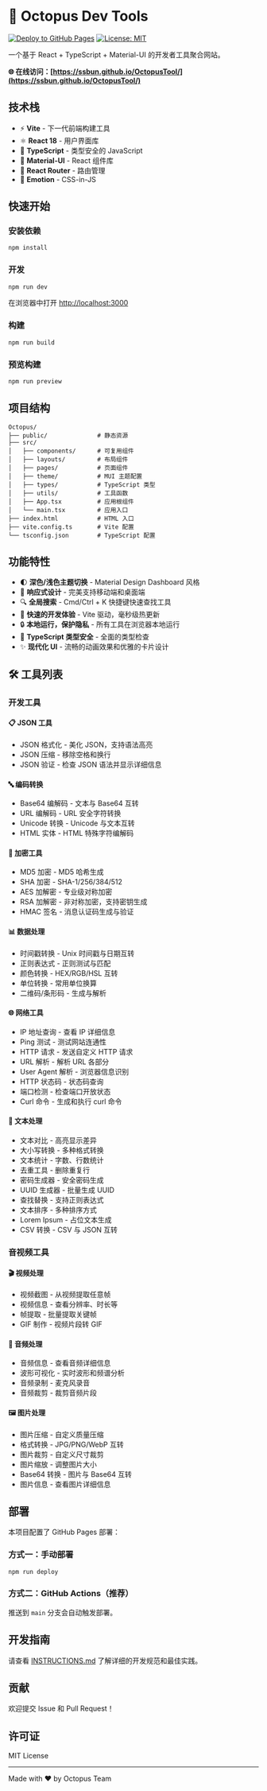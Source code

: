 # 🐙 Octopus Dev Tools

[![Deploy to GitHub Pages](https://github.com/SSBun/OctopusTool/actions/workflows/deploy.yml/badge.svg)](https://github.com/SSBun/OctopusTool/actions/workflows/deploy.yml)
[![License: MIT](https://img.shields.io/badge/License-MIT-blue.svg)](https://opensource.org/licenses/MIT)

一个基于 React + TypeScript + Material-UI 的开发者工具聚合网站。

**🌐 在线访问：[https://ssbun.github.io/OctopusTool/](https://ssbun.github.io/OctopusTool/)**

## 技术栈

- ⚡️ **Vite** - 下一代前端构建工具
- ⚛️ **React 18** - 用户界面库
- 🔷 **TypeScript** - 类型安全的 JavaScript
- 🎨 **Material-UI** - React 组件库
- 🔀 **React Router** - 路由管理
- 💅 **Emotion** - CSS-in-JS

## 快速开始

### 安装依赖

```bash
npm install
```

### 开发

```bash
npm run dev
```

在浏览器中打开 [http://localhost:3000](http://localhost:3000)

### 构建

```bash
npm run build
```

### 预览构建

```bash
npm run preview
```

## 项目结构

```
Octopus/
├── public/              # 静态资源
├── src/
│   ├── components/      # 可复用组件
│   ├── layouts/         # 布局组件
│   ├── pages/           # 页面组件
│   ├── theme/           # MUI 主题配置
│   ├── types/           # TypeScript 类型
│   ├── utils/           # 工具函数
│   ├── App.tsx          # 应用根组件
│   └── main.tsx         # 应用入口
├── index.html           # HTML 入口
├── vite.config.ts       # Vite 配置
└── tsconfig.json        # TypeScript 配置
```

## 功能特性

- 🌓 **深色/浅色主题切换** - Material Design Dashboard 风格
- 📱 **响应式设计** - 完美支持移动端和桌面端
- 🔍 **全局搜索** - Cmd/Ctrl + K 快捷键快速查找工具
- 🚀 **快速的开发体验** - Vite 驱动，毫秒级热更新
- 🔒 **本地运行，保护隐私** - 所有工具在浏览器本地运行
- 🎯 **TypeScript 类型安全** - 全面的类型检查
- ✨ **现代化 UI** - 流畅的动画效果和优雅的卡片设计

## 🛠️ 工具列表

### 开发工具

#### 📋 JSON 工具
- JSON 格式化 - 美化 JSON，支持语法高亮
- JSON 压缩 - 移除空格和换行
- JSON 验证 - 检查 JSON 语法并显示详细信息

#### 🔤 编码转换
- Base64 编解码 - 文本与 Base64 互转
- URL 编解码 - URL 安全字符转换
- Unicode 转换 - Unicode 与文本互转
- HTML 实体 - HTML 特殊字符编解码

#### 🔐 加密工具
- MD5 加密 - MD5 哈希生成
- SHA 加密 - SHA-1/256/384/512
- AES 加解密 - 专业级对称加密
- RSA 加解密 - 非对称加密，支持密钥生成
- HMAC 签名 - 消息认证码生成与验证

#### 📊 数据处理
- 时间戳转换 - Unix 时间戳与日期互转
- 正则表达式 - 正则测试与匹配
- 颜色转换 - HEX/RGB/HSL 互转
- 单位转换 - 常用单位换算
- 二维码/条形码 - 生成与解析

#### 🌐 网络工具
- IP 地址查询 - 查看 IP 详细信息
- Ping 测试 - 测试网站连通性
- HTTP 请求 - 发送自定义 HTTP 请求
- URL 解析 - 解析 URL 各部分
- User Agent 解析 - 浏览器信息识别
- HTTP 状态码 - 状态码查询
- 端口检测 - 检查端口开放状态
- Curl 命令 - 生成和执行 curl 命令

#### 📝 文本处理
- 文本对比 - 高亮显示差异
- 大小写转换 - 多种格式转换
- 文本统计 - 字数、行数统计
- 去重工具 - 删除重复行
- 密码生成器 - 安全密码生成
- UUID 生成器 - 批量生成 UUID
- 查找替换 - 支持正则表达式
- 文本排序 - 多种排序方式
- Lorem Ipsum - 占位文本生成
- CSV 转换 - CSV 与 JSON 互转

### 音视频工具

#### 🎬 视频处理
- 视频截图 - 从视频提取任意帧
- 视频信息 - 查看分辨率、时长等
- 帧提取 - 批量提取关键帧
- GIF 制作 - 视频片段转 GIF

#### 🎵 音频处理
- 音频信息 - 查看音频详细信息
- 波形可视化 - 实时波形和频谱分析
- 音频录制 - 麦克风录音
- 音频裁剪 - 裁剪音频片段

#### 🖼️ 图片处理
- 图片压缩 - 自定义质量压缩
- 格式转换 - JPG/PNG/WebP 互转
- 图片裁剪 - 自定义尺寸裁剪
- 图片缩放 - 调整图片大小
- Base64 转换 - 图片与 Base64 互转
- 图片信息 - 查看图片详细信息

## 部署

本项目配置了 GitHub Pages 部署：

### 方式一：手动部署

```bash
npm run deploy
```

### 方式二：GitHub Actions（推荐）

推送到 `main` 分支会自动触发部署。

## 开发指南

请查看 [INSTRUCTIONS.md](./INSTRUCTIONS.md) 了解详细的开发规范和最佳实践。

## 贡献

欢迎提交 Issue 和 Pull Request！

## 许可证

MIT License

---

Made with ❤️ by Octopus Team


